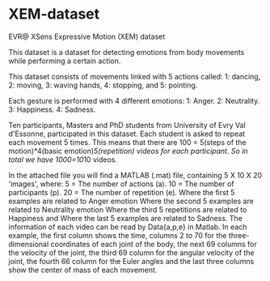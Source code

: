 # XEM-dataset
EVR@ XSens Expressive Motion (XEM) dataset

This dataset is a dataset for detecting emotions from body movements while performing a certain action.

This dataset consists of movements linked with 5 actions called:
1: dancing, 2: moving, 3: waving hands, 4: stopping, and 5: pointing.

Each gesture is performed with 4 different emotions:
1: Anger.
2: Neutrality.
3: Happiness.
4: Sadness.

Ten participants, Masters and PhD students from University of Evry Val d'Essonne, participated in this dataset.
Each student is asked to repeat each movement 5 times. 
This means that there are 100 = 5(steps of the motion)*4(basic emotion)*5(repetition) videos for each participant.
So in total we have 1000=10*10 videos.

In the attached file you will find a  MATLAB (.mat) file, containing 5 X 10 X 20 'images', where:
5 = The number of actions (a).
10 = The number of participants (p).
20 = The number of repetition (e).
	Where the first 5 examples are related to Anger emotion
	Where the second 5 examples are related to Neutrality emotion
	Where the third 5 repetitions are related to Happiness
	and Where the last 5 examples are related to Sadness.
The information of each video can be read by Data{a,p,e} in Matlab.
In each example, the first column shows the time, columns 2 to 70 for the three-dimensional coordinates of each joint of the body,
 the next 69 columns for the velocity of the joint,
 the third 69 column for the angular velocity of the joint,
 the fourth 66 column for the Euler angles 
 and the last three columns show the center of mass of each movement.
